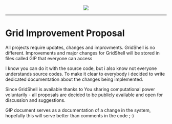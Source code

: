 <p align=center>
<img src=https://gridshl.files.wordpress.com/2022/06/img_3491.png>
</p>

---------------------------

# Grid Improvement Proposal
All projects require updates, changes and improvments. GridShell is no different.
Improvements and major changes for GridShell will be stored in files called GIP that everyone can access
 
I know you can do it with the source code, but i also know not everyone understands source codes.
To make it clear to everybody i decided to write dedicated documentation about the changes being implemented.

Since GridShell is available thanks to You sharing computational power voluntarily - all proposals are decided to be publicly available and
open for discussion and suggestions.

GIP document serves as a documentation of a change in the system, hopefully this will serve better than comments in the code ;-)

